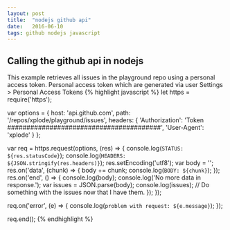 ```yaml
---
layout: post
title:  "nodejs github api"
date:   2016-06-10
tags: github nodejs javascript
---
```

<h2>Calling the github api in nodejs</h2>
This example retrieves all issues in the playground repo using a personal access token.  Personal access token which are generated via user Settings > Personal Access Tokens
{% highlight javascript %}
let https = require('https');

var options = {
                host: 'api.github.com',
                path: '/repos/xplode/playground/issues',
                headers: { 'Authorization': 'Token ########################################',
                           'User-Agent': 'xplode'
                         }
              };

var req = https.request(options, (res) => {
  console.log(`STATUS: ${res.statusCode}`);
  console.log(`HEADERS: ${JSON.stringify(res.headers)}`);
  res.setEncoding('utf8');
  var body = '';
  res.on('data', (chunk) => {
    body += chunk;
    console.log(`BODY: ${chunk}`);
  });
  res.on('end', () => {
    console.log(body);
    console.log('No more data in response.');
    var issues = JSON.parse(body);
    console.log(issues);
    // Do something with the issues now that I have them.
  });
});

req.on('error', (e) => {
  console.log(`problem with request: ${e.message}`);
});

req.end();
{% endhighlight %}

